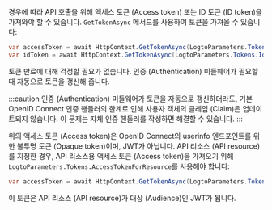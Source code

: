 경우에 따라 API 호출을 위해 액세스 토큰 (Access token) 또는 ID 토큰 (ID token)을 가져와야 할 수 있습니다. `GetTokenAsync` 메서드를 사용하여 토큰을 가져올 수 있습니다:

```csharp
var accessToken = await HttpContext.GetTokenAsync(LogtoParameters.Tokens.AccessToken);
var idToken = await HttpContext.GetTokenAsync(LogtoParameters.Tokens.IdToken);
```

토큰 만료에 대해 걱정할 필요가 없습니다. 인증 (Authentication) 미들웨어가 필요할 때 자동으로 토큰을 갱신해 줍니다.

:::caution
인증 (Authentication) 미들웨어가 토큰을 자동으로 갱신하더라도, 기본 OpenID Connect 인증 핸들러의 한계로 인해 사용자 객체의 클레임 (Claim)은 업데이트되지 않습니다.
이 문제는 자체 인증 핸들러를 작성하면 해결할 수 있습니다.
:::

위의 액세스 토큰 (Access token)은 OpenID Connect의 userinfo 엔드포인트를 위한 불투명 토큰 (Opaque token)이며, JWT가 아닙니다. API 리소스 (API resource)를 지정한 경우, API 리소스용 액세스 토큰 (Access token)을 가져오기 위해 `LogtoParameters.Tokens.AccessTokenForResource`를 사용해야 합니다:

```csharp
var accessToken = await HttpContext.GetTokenAsync(LogtoParameters.Tokens.AccessTokenForResource);
```

이 토큰은 API 리소스 (API resource)가 대상 (Audience)인 JWT가 됩니다.
